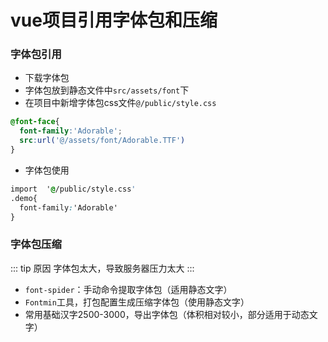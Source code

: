 
# vue项目引用字体包和压缩

### 字体包引用
- 下载字体包
- 字体包放到静态文件中`src/assets/font`下
- 在项目中新增字体包css文件`@/public/style.css`
```css
@font-face{
  font-family:'Adorable';
  src:url('@/assets/font/Adorable.TTF')
}
```
- 字体包使用
```css
import  '@/public/style.css'
.demo{
  font-family:'Adorable'
}
```

### 字体包压缩
::: tip 原因
字体包太大，导致服务器压力太大
:::

- `font-spider`：手动命令提取字体包（适用静态文字）
- `Fontmin`工具，打包配置生成压缩字体包（使用静态文字）
- 常用基础汉字2500-3000，导出字体包（体积相对较小，部分适用于动态文字）
